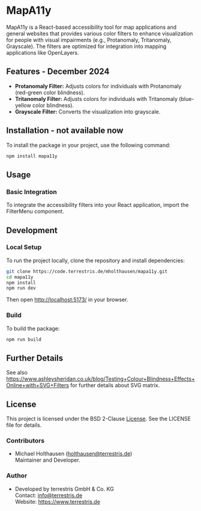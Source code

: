 # MapA11y

MapA11y is a React-based accessibility tool for map applications and general
websites that provides various color filters to enhance visualization for people
with visual impairments (e.g., Protanomaly, Tritanomaly, Grayscale). The filters
are optimized for integration into mapping applications like OpenLayers.

## Features - December 2024

- **Protanomaly Filter:** Adjusts colors for individuals with Protanomaly
  (red-green color blindness).
- **Tritanomaly Filter:** Adjusts colors for individuals with Tritanomaly
  (blue-yellow color blindness).
- **Grayscale Filter:** Converts the visualization into grayscale.

## Installation - not available now

To install the package in your project, use the following command:

```bash
npm install mapa11y
```

## Usage

### Basic Integration

To integrate the accessibility filters into your React application, import the
FilterMenu component.

## Development

### Local Setup

To run the project locally, clone the repository and install dependencies:

```bash
git clone https://code.terrestris.de/mholthausen/mapa11y.git
cd mapa11y
npm install
npm run dev
```

Then open <http://localhost:5173/> in your browser.

### Build

To build the package:

```bash
npm run build
```

## Further Details

See also
<https://www.ashleysheridan.co.uk/blog/Testing+Colour+Blindness+Effects+Online+with+SVG+Filters>
for further details about SVG matrix.

## License

This project is licensed under the BSD 2-Clause [License](LICENSE). See the
LICENSE file for details.

### Contributors

- Michael Holthausen (<holthausen@terrestris.de>)  
  Maintainer and Developer.

### Author

- Developed by terrestris GmbH & Co. KG  
  Contact: <info@terrestris.de>  
  Website: <https://www.terrestris.de>

